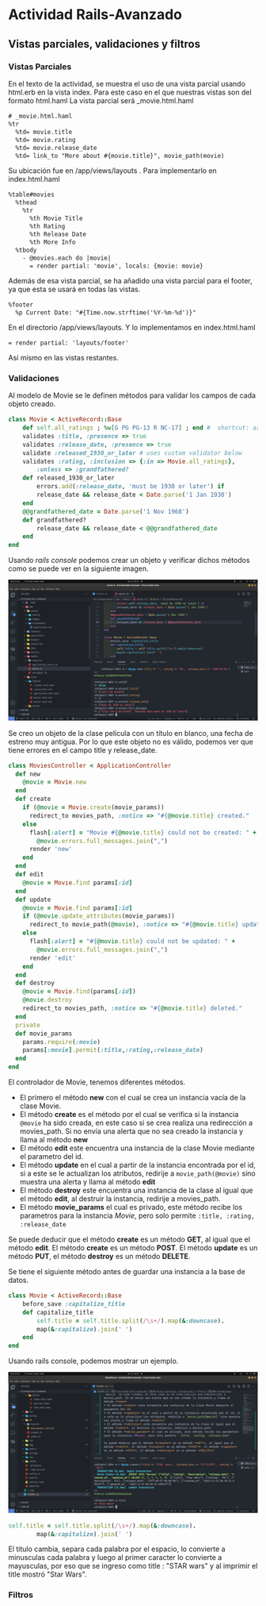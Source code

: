 # Actividad Rails-Avanzado

## Vistas parciales, validaciones y filtros

### Vistas Parciales

En el texto de la actividad, se muestra el uso de una vista parcial usando html.erb en la vista index. Para este caso en el que nuestras vistas son del formato html.haml
La vista parcial será _movie.html.haml 

```haml
# _movie.html.haml
%tr
  %td= movie.title
  %td= movie.rating
  %td= movie.release_date
  %td= link_to "More about #{movie.title}", movie_path(movie)
```
Su ubicación fue en /app/views/layouts . Para implementarlo en index.html.haml

```haml
%table#movies
  %thead
    %tr
      %th Movie Title
      %th Rating
      %th Release Date
      %th More Info
  %tbody
    - @movies.each do |movie|
      = render partial: 'movie', locals: {movie: movie}
```

Además de esa vista parcial, se ha añadido una vista parcial para el footer, ya que esta se usará en todas las vistas.

```haml
%footer
  %p Current Date: "#{Time.now.strftime('%Y-%m-%d')}"
```
En el directorio /app/views/layouts. Y lo implementamos en index.html.haml

```haml
= render partial: 'layouts/footer'
```
Así mismo en las vistas restantes.

### Validaciones

Al modelo de Movie se le definen métodos para validar los campos de cada objeto creado.

```ruby
class Movie < ActiveRecord::Base
    def self.all_ratings ; %w[G PG PG-13 R NC-17] ; end #  shortcut: array of strings
    validates :title, :presence => true
    validates :release_date, :presence => true
    validate :released_1930_or_later # uses custom validator below
    validates :rating, :inclusion => {:in => Movie.all_ratings},
        :unless => :grandfathered?
    def released_1930_or_later
        errors.add(:release_date, 'must be 1930 or later') if
        release_date && release_date < Date.parse('1 Jan 1930')
    end
    @@grandfathered_date = Date.parse('1 Nov 1968')
    def grandfathered?
        release_date && release_date < @@grandfathered_date
    end
end
```

Usando *rails console* podemos crear un objeto y verificar dichos métodos como se puede ver en la siguiente imagen.

![rails-console](1.png)

Se creo un objeto de la clase película con un título en blanco, una fecha de estreno muy antigua. Por lo que este objeto no es válido, podemos ver que tiene errores en el campo title y release_date.

```ruby
class MoviesController < ApplicationController
  def new
    @movie = Movie.new
  end 
  def create
    if (@movie = Movie.create(movie_params))
      redirect_to movies_path, :notice => "#{@movie.title} created."
    else
      flash[:alert] = "Movie #{@movie.title} could not be created: " +
        @movie.errors.full_messages.join(",")
      render 'new'
    end
  end
  def edit
    @movie = Movie.find params[:id]
  end
  def update
    @movie = Movie.find params[:id]
    if (@movie.update_attributes(movie_params))
      redirect_to movie_path(@movie), :notice => "#{@movie.title} updated."
    else
      flash[:alert] = "#{@movie.title} could not be updated: " +
        @movie.errors.full_messages.join(",")
      render 'edit'
    end
  end
  def destroy
    @movie = Movie.find(params[:id])
    @movie.destroy
    redirect_to movies_path, :notice => "#{@movie.title} deleted."
  end
  private
  def movie_params
    params.require(:movie)
    params[:movie].permit(:title,:rating,:release_date)
  end
end
```
El controlador de Movie, tenemos diferentes métodos.

* El primero el método **new** con el cual se crea un instancia vacía de la clase Movie. 
* El método **create** es el método por el cual se verifica si la instancia `@movie` ha sido creada, en este caso si se crea realiza una redirección a movies_path. Si no envía una alerta que no sea creado la instancia y llama al método **new**
* El método **edit** este encuentra una instancia de la clase Movie mediante el parametro del id.
* El método **update** en el cual a partir de la instancia encontrada por el id, si a este se le actualizan los atributos, redirije a `movie_path(@movie)` sino muestra una alerta y llama al método **edit**
* El método **destroy** este encuentra una instancia de la clase al igual que el método **edit**, al destruir la instancia, redirije a movies_path.
* El método **movie_params** el cual es privado, este método recibe los parametros para la instancia *Movie*, pero solo permite `:title, :rating, :release_date`

Se puede deducir que el método **create** es un método **GET**, al igual que el método **edit**. El método **create** es un método **POST**. El método **update** es un método **PUT**, el método **destroy** es un método **DELETE**.

Se tiene el siguiente método antes de guardar una instancia a la base de datos.

```ruby
class Movie < ActiveRecord::Base
    before_save :capitalize_title
    def capitalize_title
        self.title = self.title.split(/\s+/).map(&:downcase).
        map(&:capitalize).join(' ')
    end
end
```
Usando rails console, podemos mostrar un ejemplo. 

![rails-console-2](2.png)

```ruby
self.title = self.title.split(/\s+/).map(&:downcase).
        map(&:capitalize).join(' ')
```
El título cambia, separa cada palabra por el espacio, lo convierte a minusculas cada palabra y luego al primer caracter lo convierte a mayusculas, por eso que se ingreso como title : "STAR wars" y al imprimir el title mostró "Star Wars".

### Filtros


